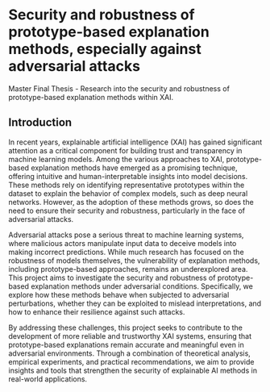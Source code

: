 # Security and robustness of prototype-based explanation methods, especially against adversarial attacks
Master Final Thesis - Research into the security and robustness of prototype-based explanation methods within XAI.

## Introduction

In recent years, explainable artificial intelligence (XAI) has gained significant attention as a critical component for building trust and transparency in machine learning models. Among the various approaches to XAI, prototype-based explanation methods have emerged as a promising technique, offering intuitive and human-interpretable insights into model decisions. These methods rely on identifying representative prototypes within the dataset to explain the behavior of complex models, such as deep neural networks. However, as the adoption of these methods grows, so does the need to ensure their security and robustness, particularly in the face of adversarial attacks.

Adversarial attacks pose a serious threat to machine learning systems, where malicious actors manipulate input data to deceive models into making incorrect predictions. While much research has focused on the robustness of models themselves, the vulnerability of explanation methods, including prototype-based approaches, remains an underexplored area. This project aims to investigate the security and robustness of prototype-based explanation methods under adversarial conditions. Specifically, we explore how these methods behave when subjected to adversarial perturbations, whether they can be exploited to mislead interpretations, and how to enhance their resilience against such attacks.

By addressing these challenges, this project seeks to contribute to the development of more reliable and trustworthy XAI systems, ensuring that prototype-based explanations remain accurate and meaningful even in adversarial environments. Through a combination of theoretical analysis, empirical experiments, and practical recommendations, we aim to provide insights and tools that strengthen the security of explainable AI methods in real-world applications.


